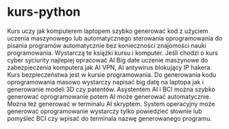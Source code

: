 # kurs-python
Kurs uczy jak komputerem laptopem szybko generować kod z użyciem uczenia maszynowego lub automatycznego sterowania oprogramowania do pisania programów automatycznie bez konieczności znajomości nauki programowania. Wystarczą te książki kursu i komputer. 
Jeśli chodzi o kurs cyber syciurity najlepiej opracować AI Big date uczenie maszynowe do zabezpieczenia komputera jak AI VPN, AI antywirus blokujący IP hakera. Kurs bezpieczeństwa jest w kursie programowania.
Do generowania kodu oprogramowania masowo wystarczy napisać big datę na laptopa jak i generowanie modeli 3D czy patentów.
Asystentem AI i BCI można szybko generować oprogramowanie potem AI może generować automatycznie.  
Można też generować w terminalu AI skryptem. 
System operacyjny może generować oprogramowanie wystarczy tylko powiedzieć słownie lub pomyśleć BCI czy wpisać do terminala nazwę generowanego programu. 
